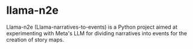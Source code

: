 # llama-n2e
Llama-n2e (Llama-narratives-to-events) is a Python project aimed at experimenting with Meta's LLM for dividing narratives into events for the creation of story maps.

